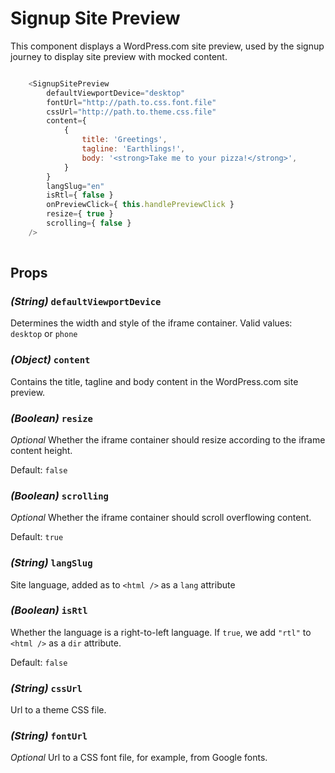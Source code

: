 Signup Site Preview
=============

This component displays a WordPress.com site preview, used by the signup journey to display site preview with mocked content.

```javascript

	<SignupSitePreview
		defaultViewportDevice="desktop"
		fontUrl="http://path.to.css.font.file"
		cssUrl="http://path.to.theme.css.file"
		content={
			{
				title: 'Greetings',
				tagline: 'Earthlings!',
				body: '<strong>Take me to your pizza!</strong>',
			}
		}
		langSlug="en"
		isRtl={ false }
		onPreviewClick={ this.handlePreviewClick }
		resize={ true }
		scrolling={ false }
	/>
					
```


## Props

### _(String)_ `defaultViewportDevice`
Determines the width and style of the iframe container. Valid values: `desktop` or `phone`

### _(Object)_ `content`
Contains the title, tagline and body content in the WordPress.com site preview.

### _(Boolean)_ `resize`
_Optional_ Whether the iframe container should resize according to the iframe content height.

Default: `false`

### _(Boolean)_ `scrolling`
_Optional_ Whether the iframe container should scroll overflowing content.

Default: `true`

### _(String)_ `langSlug`
Site language, added as to `<html />` as a `lang` attribute

### _(Boolean)_ `isRtl`
Whether the language is a right-to-left language. If `true`, we add `"rtl"` to `<html />` as a `dir` attribute. 

Default: `false`

### _(String)_ `cssUrl`
Url to a theme CSS file.

### _(String)_ `fontUrl`
_Optional_ Url to a CSS font file, for example, from Google fonts.

